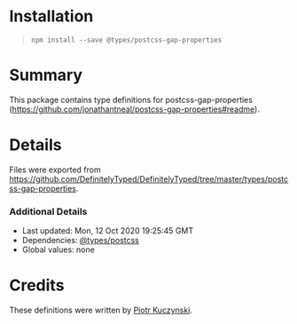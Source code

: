 # Installation
> `npm install --save @types/postcss-gap-properties`

# Summary
This package contains type definitions for postcss-gap-properties (https://github.com/jonathantneal/postcss-gap-properties#readme).

# Details
Files were exported from https://github.com/DefinitelyTyped/DefinitelyTyped/tree/master/types/postcss-gap-properties.

### Additional Details
 * Last updated: Mon, 12 Oct 2020 19:25:45 GMT
 * Dependencies: [@types/postcss](https://npmjs.com/package/@types/postcss)
 * Global values: none

# Credits
These definitions were written by [Piotr Kuczynski](https://github.com/pkuczynski).
